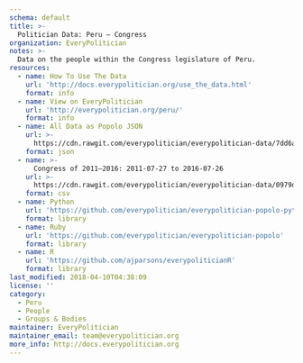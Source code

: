 ```yaml
---
schema: default
title: >-
  Politician Data: Peru — Congress
organization: EveryPolitician
notes: >-
  Data on the people within the Congress legislature of Peru.
resources:
  - name: How To Use The Data
    url: 'http://docs.everypolitician.org/use_the_data.html'
    format: info
  - name: View on EveryPolitician
    url: 'http://everypolitician.org/peru/'
    format: info
  - name: All Data as Popolo JSON
    url: >-
      https://cdn.rawgit.com/everypolitician/everypolitician-data/7dd6a46a1824aa8bfdc44336cce08da6f35c083a/data/Peru/Congreso/ep-popolo-v1.0.json
    format: json
  - name: >-
      Congress of 2011–2016: 2011-07-27 to 2016-07-26
    url: >-
      https://cdn.rawgit.com/everypolitician/everypolitician-data/0979d47c986ebdd02422f6edae3b529e5dbb9ff8/data/Peru/Congreso/term-2011.csv
    format: csv
  - name: Python
    url: 'https://github.com/everypolitician/everypolitician-popolo-python'
    format: library
  - name: Ruby
    url: 'https://github.com/everypolitician/everypolitician-popolo'
    format: library
  - name: R
    url: 'https://github.com/ajparsons/everypoliticianR'
    format: library
last_modified: 2018-04-10T04:38:09
license: ''
category:
  - Peru
  - People
  - Groups & Bodies
maintainer: EveryPolitician
maintainer_email: team@everypolitician.org
more_info: http://docs.everypolitician.org
---
```


